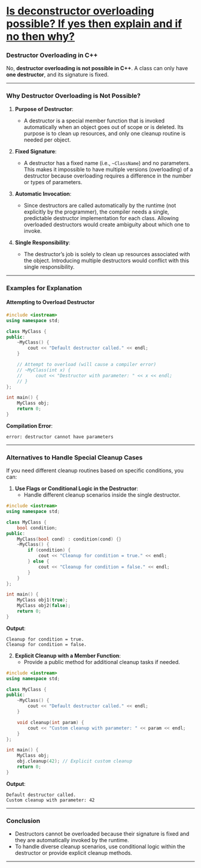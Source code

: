 # [Is deconstructor overloading possible? If yes then explain and if no then why?](#is-deconstructor-overloading-possible-if-yes-then-explain-and-if-no-then-why)

### **Destructor Overloading in C++**

No, **destructor overloading is not possible in C++**. A class can only have **one destructor**, and its signature is fixed.

---

### **Why Destructor Overloading is Not Possible?**
1. **Purpose of Destructor**:
   - A destructor is a special member function that is invoked automatically when an object goes out of scope or is deleted. Its purpose is to clean up resources, and only one cleanup routine is needed per object.

2. **Fixed Signature**:
   - A destructor has a fixed name (i.e., `~ClassName`) and no parameters. This makes it impossible to have multiple versions (overloading) of a destructor because overloading requires a difference in the number or types of parameters.

3. **Automatic Invocation**:
   - Since destructors are called automatically by the runtime (not explicitly by the programmer), the compiler needs a single, predictable destructor implementation for each class. Allowing overloaded destructors would create ambiguity about which one to invoke.

4. **Single Responsibility**:
   - The destructor’s job is solely to clean up resources associated with the object. Introducing multiple destructors would conflict with this single responsibility.

---

### **Examples for Explanation**

#### Attempting to Overload Destructor
```cpp
#include <iostream>
using namespace std;

class MyClass {
public:
    ~MyClass() {
        cout << "Default destructor called." << endl;
    }

    // Attempt to overload (will cause a compiler error)
    // ~MyClass(int x) {
    //     cout << "Destructor with parameter: " << x << endl;
    // }
};

int main() {
    MyClass obj;
    return 0;
}
```

**Compilation Error**:
```
error: destructor cannot have parameters
```

---

### **Alternatives to Handle Special Cleanup Cases**
If you need different cleanup routines based on specific conditions, you can:

1. **Use Flags or Conditional Logic in the Destructor**:
   - Handle different cleanup scenarios inside the single destructor.

```cpp
#include <iostream>
using namespace std;

class MyClass {
    bool condition;
public:
    MyClass(bool cond) : condition(cond) {}
    ~MyClass() {
        if (condition) {
            cout << "Cleanup for condition = true." << endl;
        } else {
            cout << "Cleanup for condition = false." << endl;
        }
    }
};

int main() {
    MyClass obj1(true);
    MyClass obj2(false);
    return 0;
}
```

**Output**:
```
Cleanup for condition = true.
Cleanup for condition = false.
```

2. **Explicit Cleanup with a Member Function**:
   - Provide a public method for additional cleanup tasks if needed.

```cpp
#include <iostream>
using namespace std;

class MyClass {
public:
    ~MyClass() {
        cout << "Default destructor called." << endl;
    }

    void cleanup(int param) {
        cout << "Custom cleanup with parameter: " << param << endl;
    }
};

int main() {
    MyClass obj;
    obj.cleanup(42); // Explicit custom cleanup
    return 0;
}
```

**Output**:
```
Default destructor called.
Custom cleanup with parameter: 42
```

---

### **Conclusion**
- Destructors cannot be overloaded because their signature is fixed and they are automatically invoked by the runtime. 
- To handle diverse cleanup scenarios, use conditional logic within the destructor or provide explicit cleanup methods.

---
